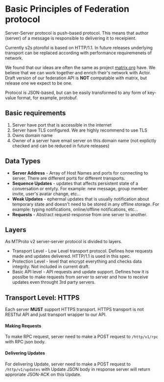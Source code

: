 # Basic Principles of Federation protocol

Server-Server protocol is push-based protocol. This means that author (server) of a message is responsible to delivering it to receipient.

Currently s2s ptorofol is based on HTTP/1.1. In future releases underlying transport can be replaced according with performance requiremenets of network.

We found that our ideas are often the same as project [matrix.org](http://matrix.org/docs/spec/r0.0.1/server_server.html) have. We believe that we can work together and enrich their's network with Actor. Draft version of our federation API is **NOT** compatable with matrix, but release one we expect to be one.

Protocol is JSON-based, but can be easily transformed to any form of key-value format, for example, protobuf.

## Basic requirements

1) Server have port that is accessible in the internet
2) Server have TLS configured. We are highly recommend to use TLS
3) Owns domain name
4) Owner of a server have email server on this domain name (not explictly checked and can be reduced in future releases)

## Data Types

* **Server Address** - Array of Host Names and ports for connecting to server. There are different ports for different transports.
* **Sequence Updates** - updates that affects persistent state of a conversation or entyty. For example: new message, group member invite, user's avatar change, etc...
* **Weak Updates** - ephermal updates that is usually notification about temporary state and doesn't need to be stored in any offline storage. For example: typing notifications, online/offline notifications, etc...
* **Requests** - Abstract request-response from one server to another.

## Layers

As MTProto v2 server-server protocol is divided to layers.

* Transport Level - Low Level transport protocol. Defines how requests made and updates delivered. HTTP/1.1 is used in this spec.
* Protection Level - level that encrypt everything and checks data integrity. Not included in current draft.
* Basic API level - API requests and update support. Defines how it is posslbe to make requests from server to server and how to receive updates even throught 3rd party servers.

## Transport Level: HTTPS

Each server **MUST** support HTTPS transport. HTTPS transport is not RESTful API and just transport wrapper to our API.

#### Making Requests

To make RPC request, server need to make a POST request to ```/http/v1/rpc``` with RPC json body.

#### Delivering Updates

For delivering Update, server need to make a POST request to ```/http/v1/updates``` with Update JSON body in response server will return approriate JSON-ACK on this Update.
